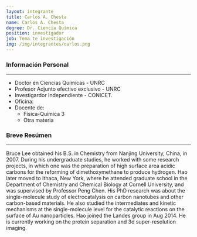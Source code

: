 ```yaml
---
layout: integrante
title: Carlos A. Chesta
name: Carlos A. Chesta
degree: Dr. Ciencia Química
position: investigador
job: Tema te investigación
img: /img/integrantes/carlos.png
---
```


### Información Personal
--------

- Doctor en Ciencias Químicas - UNRC
- Profesor Adjunto efectivo exclusivo - UNRC
- Investigardor Independiente - CONICET.
- Oficina:
- Docente de:
  - Física-Química 3
  - Otra materia


### Breve Resúmen
--------

Bruce Lee obtained his B.S. in Chemistry from Nanjing University, China, in 2007. During his undergraduate studies, he worked with some research projects, in which one was the preparation of high surface area acidic carbons for the reforming of dimethoxymethane to produce hydrogen. Hao later moved to Ithaca, New York, where he attended graduate school in the Department of Chemistry and Chemical Biology at Cornell University, and was supervised by Professor Peng Chen. His PhD research was about the single-molecule study of electrocatalysis on carbon nanotubes and other carbon-based materials. He also studied the intermediates and kinetic mechanisms at the single-molecule level for the catalytic reactions on the surface of Au nanoparticles. Hao joined the Landes group in Aug 2014. He is currently working on the protein separation and 3d super-resolution imaging. 
